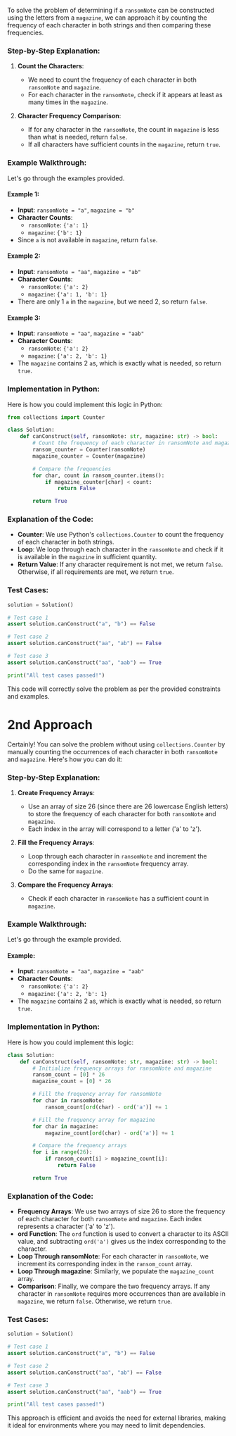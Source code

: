 To solve the problem of determining if a `ransomNote` can be constructed using the letters from a `magazine`, we can approach it by counting the frequency of each character in both strings and then comparing these frequencies.

### Step-by-Step Explanation:

1. **Count the Characters**:
   - We need to count the frequency of each character in both `ransomNote` and `magazine`.
   - For each character in the `ransomNote`, check if it appears at least as many times in the `magazine`.

2. **Character Frequency Comparison**:
   - If for any character in the `ransomNote`, the count in `magazine` is less than what is needed, return `false`.
   - If all characters have sufficient counts in the `magazine`, return `true`.

### Example Walkthrough:

Let's go through the examples provided.

#### Example 1:
- **Input**: `ransomNote = "a"`, `magazine = "b"`
- **Character Counts**:
  - `ransomNote`: `{'a': 1}`
  - `magazine`: `{'b': 1}`
- Since `a` is not available in `magazine`, return `false`.

#### Example 2:
- **Input**: `ransomNote = "aa"`, `magazine = "ab"`
- **Character Counts**:
  - `ransomNote`: `{'a': 2}`
  - `magazine`: `{'a': 1, 'b': 1}`
- There are only 1 `a` in the `magazine`, but we need 2, so return `false`.

#### Example 3:
- **Input**: `ransomNote = "aa"`, `magazine = "aab"`
- **Character Counts**:
  - `ransomNote`: `{'a': 2}`
  - `magazine`: `{'a': 2, 'b': 1}`
- The `magazine` contains 2 `a`s, which is exactly what is needed, so return `true`.

### Implementation in Python:

Here is how you could implement this logic in Python:

```python
from collections import Counter

class Solution:
    def canConstruct(self, ransomNote: str, magazine: str) -> bool:
        # Count the frequency of each character in ransomNote and magazine
        ransom_counter = Counter(ransomNote)
        magazine_counter = Counter(magazine)

        # Compare the frequencies
        for char, count in ransom_counter.items():
            if magazine_counter[char] < count:
                return False

        return True
```

### Explanation of the Code:

- **Counter**: We use Python's `collections.Counter` to count the frequency of each character in both strings.
- **Loop**: We loop through each character in the `ransomNote` and check if it is available in the `magazine` in sufficient quantity.
- **Return Value**: If any character requirement is not met, we return `false`. Otherwise, if all requirements are met, we return `true`.

### Test Cases:

```python
solution = Solution()

# Test case 1
assert solution.canConstruct("a", "b") == False

# Test case 2
assert solution.canConstruct("aa", "ab") == False

# Test case 3
assert solution.canConstruct("aa", "aab") == True

print("All test cases passed!")
```

This code will correctly solve the problem as per the provided constraints and examples.


# 2nd Approach

Certainly! You can solve the problem without using `collections.Counter` by manually counting the occurrences of each character in both `ransomNote` and `magazine`. Here's how you can do it:

### Step-by-Step Explanation:

1. **Create Frequency Arrays**:
   - Use an array of size 26 (since there are 26 lowercase English letters) to store the frequency of each character for both `ransomNote` and `magazine`.
   - Each index in the array will correspond to a letter ('a' to 'z').

2. **Fill the Frequency Arrays**:
   - Loop through each character in `ransomNote` and increment the corresponding index in the `ransomNote` frequency array.
   - Do the same for `magazine`.

3. **Compare the Frequency Arrays**:
   - Check if each character in `ransomNote` has a sufficient count in `magazine`.

### Example Walkthrough:

Let's go through the example provided.

#### Example:
- **Input**: `ransomNote = "aa"`, `magazine = "aab"`
- **Character Counts**:
  - `ransomNote`: `{'a': 2}`
  - `magazine`: `{'a': 2, 'b': 1}`
- The `magazine` contains 2 `a`s, which is exactly what is needed, so return `true`.

### Implementation in Python:

Here is how you could implement this logic:

```python
class Solution:
    def canConstruct(self, ransomNote: str, magazine: str) -> bool:
        # Initialize frequency arrays for ransomNote and magazine
        ransom_count = [0] * 26
        magazine_count = [0] * 26

        # Fill the frequency array for ransomNote
        for char in ransomNote:
            ransom_count[ord(char) - ord('a')] += 1

        # Fill the frequency array for magazine
        for char in magazine:
            magazine_count[ord(char) - ord('a')] += 1

        # Compare the frequency arrays
        for i in range(26):
            if ransom_count[i] > magazine_count[i]:
                return False

        return True
```

### Explanation of the Code:

- **Frequency Arrays**: We use two arrays of size 26 to store the frequency of each character for both `ransomNote` and `magazine`. Each index represents a character ('a' to 'z').
- **ord Function**: The `ord` function is used to convert a character to its ASCII value, and subtracting `ord('a')` gives us the index corresponding to the character.
- **Loop Through ransomNote**: For each character in `ransomNote`, we increment its corresponding index in the `ransom_count` array.
- **Loop Through magazine**: Similarly, we populate the `magazine_count` array.
- **Comparison**: Finally, we compare the two frequency arrays. If any character in `ransomNote` requires more occurrences than are available in `magazine`, we return `false`. Otherwise, we return `true`.

### Test Cases:

```python
solution = Solution()

# Test case 1
assert solution.canConstruct("a", "b") == False

# Test case 2
assert solution.canConstruct("aa", "ab") == False

# Test case 3
assert solution.canConstruct("aa", "aab") == True

print("All test cases passed!")
```

This approach is efficient and avoids the need for external libraries, making it ideal for environments where you may need to limit dependencies.
